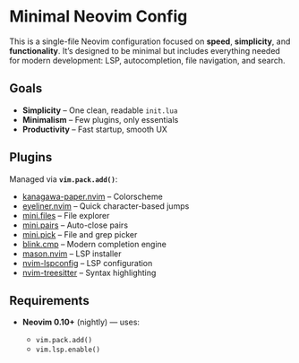 # Minimal Neovim Config

This is a single-file Neovim configuration focused on **speed**, **simplicity**, and **functionality**.
It’s designed to be minimal but includes everything needed for modern development: LSP, autocompletion, file navigation, and search.

## Goals

* **Simplicity** – One clean, readable `init.lua`
* **Minimalism** – Few plugins, only essentials
* **Productivity** – Fast startup, smooth UX

## Plugins

Managed via **`vim.pack.add()`**:

* [kanagawa-paper.nvim](https://github.com/thesimonho/kanagawa-paper.nvim) – Colorscheme
* [eyeliner.nvim](https://github.com/jinh0/eyeliner.nvim) – Quick character-based jumps
* [mini.files](https://github.com/echasnovski/mini.files) – File explorer
* [mini.pairs](https://github.com/echasnovski/mini.pairs) – Auto-close pairs
* [mini.pick](https://github.com/echasnovski/mini.pick) – File and grep picker
* [blink.cmp](https://github.com/Saghen/blink.cmp) – Modern completion engine
* [mason.nvim](https://github.com/mason-org/mason.nvim) – LSP installer
* [nvim-lspconfig](https://github.com/neovim/nvim-lspconfig) – LSP configuration
* [nvim-treesitter](https://github.com/nvim-treesitter/nvim-treesitter) – Syntax highlighting

## Requirements

* **Neovim 0.10+** (nightly) — uses:

  * `vim.pack.add()`
  * `vim.lsp.enable()`
